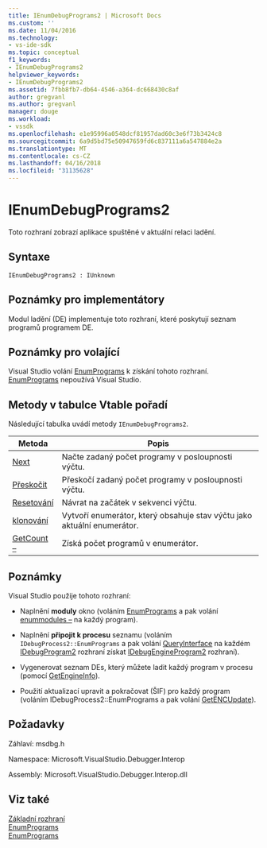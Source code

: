 ```yaml
---
title: IEnumDebugPrograms2 | Microsoft Docs
ms.custom: ''
ms.date: 11/04/2016
ms.technology:
- vs-ide-sdk
ms.topic: conceptual
f1_keywords:
- IEnumDebugPrograms2
helpviewer_keywords:
- IEnumDebugPrograms2
ms.assetid: 7fbb8fb7-db64-4546-a364-dc668430c8af
author: gregvanl
ms.author: gregvanl
manager: douge
ms.workload:
- vssdk
ms.openlocfilehash: e1e95996a0548dcf81957dad60c3e6f73b3424c8
ms.sourcegitcommit: 6a9d5bd75e50947659fd6c837111a6a547884e2a
ms.translationtype: MT
ms.contentlocale: cs-CZ
ms.lasthandoff: 04/16/2018
ms.locfileid: "31135628"
---
```

# <a name="ienumdebugprograms2"></a>IEnumDebugPrograms2
Toto rozhraní zobrazí aplikace spuštěné v aktuální relaci ladění.  
  
## <a name="syntax"></a>Syntaxe  
  
```  
IEnumDebugPrograms2 : IUnknown  
```  
  
## <a name="notes-for-implementers"></a>Poznámky pro implementátory  
 Modul ladění (DE) implementuje toto rozhraní, které poskytují seznam programů programem DE.  
  
## <a name="notes-for-callers"></a>Poznámky pro volající  
 Visual Studio volání [EnumPrograms](../../../extensibility/debugger/reference/idebugprocess2-enumprograms.md) k získání tohoto rozhraní. [EnumPrograms](../../../extensibility/debugger/reference/idebugengine2-enumprograms.md) nepoužívá Visual Studio.  
  
## <a name="methods-in-vtable-order"></a>Metody v tabulce Vtable pořadí  
 Následující tabulka uvádí metody `IEnumDebugPrograms2`.  
  
|Metoda|Popis|  
|------------|-----------------|  
|[Next](../../../extensibility/debugger/reference/ienumdebugprograms2-next.md)|Načte zadaný počet programy v posloupnosti výčtu.|  
|[Přeskočit](../../../extensibility/debugger/reference/ienumdebugprograms2-skip.md)|Přeskočí zadaný počet programy v posloupnosti výčtu.|  
|[Resetování](../../../extensibility/debugger/reference/ienumdebugprograms2-reset.md)|Návrat na začátek v sekvenci výčtu.|  
|[klonování](../../../extensibility/debugger/reference/ienumdebugprograms2-clone.md)|Vytvoří enumerátor, který obsahuje stav výčtu jako aktuální enumerátor.|  
|[GetCount –](../../../extensibility/debugger/reference/ienumdebugprograms2-getcount.md)|Získá počet programů v enumerátor.|  
  
## <a name="remarks"></a>Poznámky  
 Visual Studio použije tohoto rozhraní:  
  
-   Naplnění **moduly** okno (voláním [EnumPrograms](../../../extensibility/debugger/reference/idebugprocess2-enumprograms.md) a pak volání [enummodules –](../../../extensibility/debugger/reference/idebugprogram2-enummodules.md) na každý program).  
  
-   Naplnění **připojit k procesu** seznamu (voláním `IDebugProcess2::EnumPrograms` a pak volání [QueryInterface](/cpp/atl/queryinterface) na každém [IDebugProgram2](../../../extensibility/debugger/reference/idebugprogram2.md) rozhraní získat [IDebugEngineProgram2](../../../extensibility/debugger/reference/idebugengineprogram2.md) rozhraní).  
  
-   Vygenerovat seznam DEs, který můžete ladit každý program v procesu (pomocí [GetEngineInfo](../../../extensibility/debugger/reference/idebugprogram2-getengineinfo.md)).  
  
-   Použití aktualizací upravit a pokračovat (ŠIF) pro každý program (voláním IDebugProcess2::EnumPrograms a pak volání [GetENCUpdate](../../../extensibility/debugger/reference/idebugprogram2-getencupdate.md)).  
  
## <a name="requirements"></a>Požadavky  
 Záhlaví: msdbg.h  
  
 Namespace: Microsoft.VisualStudio.Debugger.Interop  
  
 Assembly: Microsoft.VisualStudio.Debugger.Interop.dll  
  
## <a name="see-also"></a>Viz také  
 [Základní rozhraní](../../../extensibility/debugger/reference/core-interfaces.md)   
 [EnumPrograms](../../../extensibility/debugger/reference/idebugengine2-enumprograms.md)   
 [EnumPrograms](../../../extensibility/debugger/reference/idebugprocess2-enumprograms.md)